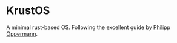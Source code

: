 # KrustOS

A minimal rust-based OS. Following the excellent guide by 
[Philipp Oppermann](https://os.phil-opp.com/).
